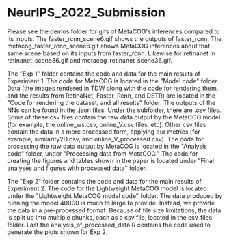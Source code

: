 # NeurIPS_2022_Submission

Please see the demos folder for gifs of MetaCOG's inferences compared to its inputs.
The faster_rcnn_scene6.gif shows the outputs of faster_rcnn. The metacog_faster_rcnn_scene6.gif shows MetaCOG inferences about that same scene based on its inputs from faster_rcnn. Likewise for retinanet in retinanet_scene36.gif and metacog_retinanet_scene36.gif.

The "Exp 1" folder contains the code and data for the main results of Experiment 1. The code for MetaCOG is located in the "Model code" folder. Data (the images rendered in TDW along with the code for rendering them, and the results from RetinaNet, Faster_Rcnn, and DETR) are located in the "Code for rendering the dataset, and all results" folder. The outputs of the NNs can be found in the .json files. Under the subfolder, there are .csv files. Some of these csv files contain the raw data output by the MetaCOG model (for example, the online_ws.csv, online_V.csv files, etc). Other csv files contain the data in a more processed form, applying our metrics (for example, similarity2D.csv, and online_V_processed.csv). The code for processing the raw data output by MetaCOG is located in the "Analysis code" folder, under "Processing data from MetaCOG." The code for creating the figures and tables shown in the paper is located under "Final analyses and figures with processed data" folder.

The "Exp 2" folder contains the code and data for the main results of Experiment 2. The code for the Lightweight MetaCOG model is located under the "Lightweight MetaCOG model code" folder. The data produced by running the model 40000 is much to large to provide. Instead, we provide the data in a pre-processed format. Because of file size limitations, the data is split up into multiple chunks, each as a csv file, located in the csv_files folder. Last the analysis_of_processed_data.R contains the code used to generate the plots shown for Exp 2.